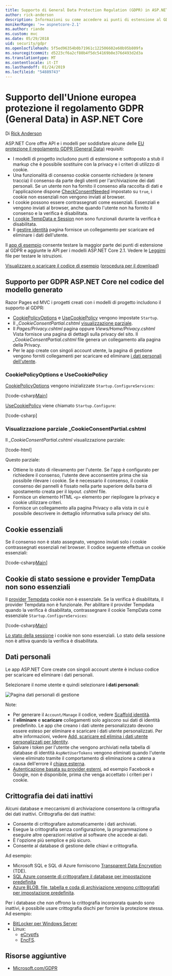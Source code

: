 ```yaml
---
title: Supporto di General Data Protection Regulation (GDPR) in ASP.NET Core
author: rick-anderson
description: Informazioni su come accedere ai punti di estensione al GDPR in un'app web ASP.NET Core.
monikerRange: '>= aspnetcore-2.1'
ms.author: riande
ms.custom: mvc
ms.date: 05/29/2018
uid: security/gdpr
ms.openlocfilehash: 5f5ed96354b0b71961c122506602e60b95b809fa
ms.sourcegitcommit: d5223cf6a2cf80b4f5dc54169b0e376d493d2d3a
ms.translationtype: MT
ms.contentlocale: it-IT
ms.lasthandoff: 01/24/2019
ms.locfileid: "54889743"
---
```

# <a name="eu-general-data-protection-regulation-gdpr-support-in-aspnet-core"></a>Supporto dell'Unione europea protezione il regolamento GDPR (General Data) in ASP.NET Core

Di [Rick Anderson](https://twitter.com/RickAndMSFT)

ASP.NET Core offre API e i modelli per soddisfare alcune delle [EU protezione il regolamento GDPR (General Data)](https://www.eugdpr.org/) requisiti:

* I modelli di progetto includono punti di estensione e sottoposto a stub il markup che è possibile sostituire con la privacy e i criteri di utilizzo di cookie.
* Una funzionalità di consenso cookie consente richiedere (e tenere traccia) il consenso da parte degli utenti per l'archiviazione dei dati personali. Se un utente non ha fornito il consenso alla raccolta di dati e l'applicazione dispone [CheckConsentNeeded](/dotnet/api/microsoft.aspnetcore.builder.cookiepolicyoptions.checkconsentneeded) impostato su `true`, i cookie non essenziali non vengono inviati al browser.
* I cookie possono essere contrassegnati come essenziali. Essenziali e vengono inviati al browser, anche quando l'utente non ha fornito il consenso e la verifica è disabilitata.
* [I cookie TempData e Session](#tempdata) non sono funzionali durante la verifica è disabilitata.
* Il [gestire identità](#pd) pagina fornisce un collegamento per scaricare ed eliminare i dati dell'utente.

Il [app di esempio](https://github.com/aspnet/Docs/tree/live/aspnetcore/security/gdpr/sample) consente testare la maggior parte dei punti di estensione al GDPR e aggiunte le API per i modelli ASP.NET Core 2.1. Vedere le [Leggimi](https://github.com/aspnet/Docs/tree/live/aspnetcore/security/gdpr/sample) file per testare le istruzioni.

[Visualizzare o scaricare il codice di esempio](https://github.com/aspnet/Docs/tree/live/aspnetcore/security/gdpr/sample) ([procedura per il download](xref:index#how-to-download-a-sample))

## <a name="aspnet-core-gdpr-support-in-template-generated-code"></a>Supporto per GDPR ASP.NET Core nel codice del modello generato

Razor Pages ed MVC i progetti creati con i modelli di progetto includono il supporto al GDPR:

* [CookiePolicyOptions](/dotnet/api/microsoft.aspnetcore.builder.cookiepolicyoptions) e [UseCookiePolicy](/dotnet/api/microsoft.aspnetcore.builder.cookiepolicyappbuilderextensions.usecookiepolicy) vengono impostate `Startup`.
* Il *_CookieConsentPartial.cshtml* [visualizzazione parziale](xref:mvc/views/tag-helpers/builtin-th/partial-tag-helper).
* Il *Pages/Privacy.cshtml* pagina oppure *Views/Home/Privacy.cshtml* Vista fornisce una pagina di dettagli sulla privacy del sito. Il *_CookieConsentPartial.cshtml* file genera un collegamento alla pagina della Privacy.
* Per le app create con singoli account utente, la pagina di gestione vengono forniti collegamenti per scaricare ed eliminare [i dati personali dell'utente](#pd).

### <a name="cookiepolicyoptions-and-usecookiepolicy"></a>CookiePolicyOptions e UseCookiePolicy

[CookiePolicyOptions](/dotnet/api/microsoft.aspnetcore.builder.cookiepolicyoptions) vengono inizializzate `Startup.ConfigureServices`:

[!code-csharp[Main](gdpr/sample/Startup.cs?name=snippet1&highlight=14-20)]

[UseCookiePolicy](/dotnet/api/microsoft.aspnetcore.builder.cookiepolicyappbuilderextensions.usecookiepolicy) viene chiamato `Startup.Configure`:

[!code-csharp[](gdpr/sample/Startup.cs?name=snippet1&highlight=51)]

### <a name="cookieconsentpartialcshtml-partial-view"></a>Visualizzazione parziale _CookieConsentPartial.cshtml

Il *_CookieConsentPartial.cshtml* visualizzazione parziale:

[!code-html[](gdpr/sample/RP/Pages/Shared/_CookieConsentPartial.cshtml)]

Questo parziale:

* Ottiene lo stato di rilevamento per l'utente. Se l'app è configurato per richiedere il consenso, l'utente deve acconsentire prima che sia possibile rilevare i cookie. Se è necessario il consenso, il cookie consenso dei pannelli è fissato nella parte superiore della barra di spostamento creata per il *layout. cshtml* file.
* Fornisce un elemento HTML `<p>` elemento per riepilogare la privacy e cookie utilizzare criteri.
* Fornisce un collegamento alla pagina Privacy o alla vista in cui è possibile descrivere in dettaglio informativa sulla privacy del sito.

## <a name="essential-cookies"></a>Cookie essenziali

Se il consenso non è stato assegnato, vengono inviati solo i cookie contrassegnati essenziali nel browser. Il codice seguente effettua un cookie essenziali:

[!code-csharp[Main](gdpr/sample/RP/Pages/Cookie.cshtml.cs?name=snippet1&highlight=5)]

<a name="tempdata"></a>

## <a name="tempdata-provider-and-session-state-cookies-are-not-essential"></a>Cookie di stato sessione e provider TempData non sono essenziali

Il [provider Tempdata](xref:fundamentals/app-state#tempdata) cookie non è essenziale. Se la verifica è disabilitata, il provider Tempdata non è funzionale. Per abilitare il provider Tempdata quando la verifica è disabilitata, contrassegnare il cookie TempData come essenziale `Startup.ConfigureServices`:

[!code-csharp[Main](gdpr/sample/RP/Startup.cs?name=snippet1)]

[Lo stato della sessione](xref:fundamentals/app-state) i cookie non sono essenziali. Lo stato della sessione non è attiva quando la verifica è disabilitata.

<a name="pd"></a>

## <a name="personal-data"></a>Dati personali

Le app ASP.NET Core create con singoli account utente è incluso codice per scaricare ed eliminare i dati personali.

Selezionare il nome utente e quindi selezionare **i dati personali**:

![Pagina dati personali di gestione](gdpr/_static/pd.png)

Note:

* Per generare il `Account/Manage` il codice, vedere [Scaffold identità](xref:security/authentication/scaffold-identity).
* Il **eliminare** e **scaricare** collegamenti solo agiscono sui dati di identità predefinito. Le app che creano i dati utente personalizzato devono essere esteso per eliminare e scaricare i dati utente personalizzati. Per altre informazioni, vedere [Add, scaricare ed elimina i dati utente personalizzati per Identity](xref:security/authentication/add-user-data).
* Salvare i token per l'utente che vengono archiviati nella tabella di database di identità `AspNetUserTokens` vengono eliminati quando l'utente viene eliminato tramite il comportamento di eliminazione a catena a causa dell'errore il [chiave esterna](https://github.com/aspnet/Identity/blob/release/2.1/src/EF/IdentityUserContext.cs#L152).
* [Autenticazione basata su provider esterni](xref:security/authentication/social/index), ad esempio Facebook e Google, non è disponibile, prima che venga accettato i criteri per i cookie.

## <a name="encryption-at-rest"></a>Crittografia dei dati inattivi

Alcuni database e meccanismi di archiviazione consentono la crittografia dei dati inattivi. Crittografia dei dati inattivi:

* Consente di crittografare automaticamente i dati archiviati.
* Esegue la crittografia senza configurazione, la programmazione o eseguire altre operazioni relative al software che accede ai dati.
* È l'opzione più semplice e più sicuro.
* Consente al database di gestione delle chiavi e crittografia.

Ad esempio:

* Microsoft SQL e SQL di Azure forniscono [Transparent Data Encryption](/sql/relational-databases/security/encryption/transparent-data-encryption) (TDE).
* [SQL Azure consente di crittografare il database per impostazione predefinita](https://azure.microsoft.com/updates/newly-created-azure-sql-databases-encrypted-by-default/)
* [Azure BLOB, file, tabella e coda di archiviazione vengono crittografati per impostazione predefinita](https://azure.microsoft.com/blog/announcing-default-encryption-for-azure-blobs-files-table-and-queue-storage/).

Per i database che non offrono la crittografia incorporata quando sono inattivi, è possibile usare crittografia dischi per fornire la protezione stessa. Ad esempio:

* [BitLocker per Windows Server](/windows/security/information-protection/bitlocker/bitlocker-how-to-deploy-on-windows-server)
* Linux:
  * [eCryptfs](https://launchpad.net/ecryptfs)
  * [EncFS](https://github.com/vgough/encfs).

## <a name="additional-resources"></a>Risorse aggiuntive

* [Microsoft.com/GDPR](https://www.microsoft.com/trustcenter/Privacy/GDPR)

